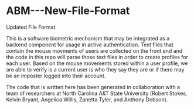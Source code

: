 # ABM---New-File-Format
Updated File Format

This is a software biometric mechanism that may be integrated as a backend component for usage in active authentication.
Text files that contain the mouse movments of users are collected on the front end and the code in this repo will parse
those text files in order to create profiles for each user. Based on the mouse movements stored within a user profile, we are 
able to verify is a current user is who they say they are or if there may be an imposter logged into their account.

The code that is written here has been generated in collaboration with a team of researchers at North Carolina A&T State 
University (Robert Stokes, Kelvin Bryant, Angelica Willis, Zanetta Tyler, and Anthony Dobson).
